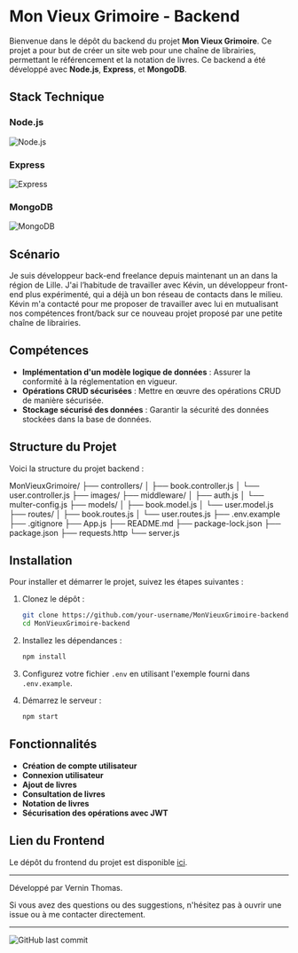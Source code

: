 # Mon Vieux Grimoire - Backend

Bienvenue dans le dépôt du backend du projet **Mon Vieux Grimoire**. Ce projet a pour but de créer un site web pour une chaîne de librairies, permettant le référencement et la notation de livres. Ce backend a été développé avec **Node.js**, **Express**, et **MongoDB**.

## Stack Technique

### Node.js
![Node.js](https://img.icons8.com/color/48/000000/nodejs.png)

### Express
![Express](https://img.icons8.com/ios-filled/50/000000/express-js.png)

### MongoDB
![MongoDB](https://img.icons8.com/color/48/000000/mongodb.png)

## Scénario

Je suis développeur back-end freelance depuis maintenant un an dans la région de Lille. J'ai l’habitude de travailler avec Kévin, un développeur front-end plus expérimenté, qui a déjà un bon réseau de contacts dans le milieu. Kévin m'a contacté pour me proposer de travailler avec lui en mutualisant nos compétences front/back sur ce nouveau projet proposé par une petite chaîne de librairies.

## Compétences

- **Implémentation d'un modèle logique de données** : Assurer la conformité à la réglementation en vigueur.
- **Opérations CRUD sécurisées** : Mettre en œuvre des opérations CRUD de manière sécurisée.
- **Stockage sécurisé des données** : Garantir la sécurité des données stockées dans la base de données.

## Structure du Projet

Voici la structure du projet backend :

MonVieuxGrimoire/
├── controllers/
│   ├── book.controller.js
│   └── user.controller.js
├── images/
├── middleware/
│   ├── auth.js
│   └── multer-config.js
├── models/
│   ├── book.model.js
│   └── user.model.js
├── routes/
│   ├── book.routes.js
│   └── user.routes.js
├── .env.example
├── .gitignore
├── App.js
├── README.md
├── package-lock.json
├── package.json
├── requests.http
└── server.js


## Installation

Pour installer et démarrer le projet, suivez les étapes suivantes :

1. Clonez le dépôt :
   ```sh
   git clone https://github.com/your-username/MonVieuxGrimoire-backend.git
   cd MonVieuxGrimoire-backend
   ```

2. Installez les dépendances :
   ```sh
   npm install
   ```

3. Configurez votre fichier `.env` en utilisant l'exemple fourni dans `.env.example`.

4. Démarrez le serveur :
   ```sh
   npm start
   ```

## Fonctionnalités

- **Création de compte utilisateur**
- **Connexion utilisateur**
- **Ajout de livres**
- **Consultation de livres**
- **Notation de livres**
- **Sécurisation des opérations avec JWT**

## Lien du Frontend

Le dépôt du frontend du projet est disponible [ici](https://github.com/your-username/MonVieuxGrimoire-frontend).

---

Développé par Vernin Thomas.

Si vous avez des questions ou des suggestions, n'hésitez pas à ouvrir une issue ou à me contacter directement.

---

![GitHub last commit](https://img.shields.io/github/last-commit/your-username/MonVieuxGrimoire-backend)
